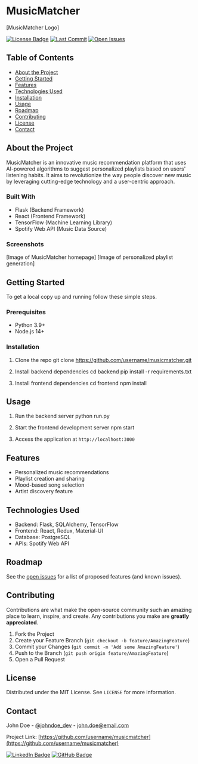# MusicMatcher
[MusicMatcher Logo]

[![License Badge](https://img.shields.io/badge/License-MIT-yellow.svg)](https://opensource.org/licenses/MIT)
[![Last Commit](https://img.shields.io/github/last-commit/username/musicmatcher)](https://github.com/username/musicmatcher/commits)
[![Open Issues](https://img.shields.io/github/issues/username/musicmatcher)](https://github.com/username/musicmatcher/issues)

## Table of Contents
- [About the Project](#about-the-project)
- [Getting Started](#getting-started)
- [Features](#features)
- [Technologies Used](#technologies-used)
- [Installation](#installation)
- [Usage](#usage)
- [Roadmap](#roadmap)
- [Contributing](#contributing)
- [License](#license)
- [Contact](#contact)

## About the Project

MusicMatcher is an innovative music recommendation platform that uses AI-powered algorithms to suggest personalized playlists based on users' listening habits. It aims to revolutionize the way people discover new music by leveraging cutting-edge technology and a user-centric approach.

### Built With

- Flask (Backend Framework)
- React (Frontend Framework)
- TensorFlow (Machine Learning Library)
- Spotify Web API (Music Data Source)

### Screenshots

[Image of MusicMatcher homepage]
[Image of personalized playlist generation]

## Getting Started

To get a local copy up and running follow these simple steps.

### Prerequisites

- Python 3.9+
- Node.js 14+

### Installation

1. Clone the repo
git clone https://github.com/username/musicmatcher.git

2. Install backend dependencies
cd backend pip install -r requirements.txt

3. Install frontend dependencies
cd frontend npm install


## Usage

1. Run the backend server
python run.py

2. Start the frontend development server
npm start

3. Access the application at `http://localhost:3000`

## Features

- Personalized music recommendations
- Playlist creation and sharing
- Mood-based song selection
- Artist discovery feature

## Technologies Used

- Backend: Flask, SQLAlchemy, TensorFlow
- Frontend: React, Redux, Material-UI
- Database: PostgreSQL
- APIs: Spotify Web API

## Roadmap

See the [open issues](https://github.com/username/musicmatcher/issues) for a list of proposed features (and known issues).

## Contributing

Contributions are what make the open-source community such an amazing place to learn, inspire, and create. Any contributions you make are **greatly appreciated**.

1. Fork the Project
2. Create your Feature Branch (`git checkout -b feature/AmazingFeature`)
3. Commit your Changes (`git commit -m 'Add some AmazingFeature'`)
4. Push to the Branch (`git push origin feature/AmazingFeature`)
5. Open a Pull Request

## License

Distributed under the MIT License. See `LICENSE` for more information.

## Contact

John Doe - [@johndoe_dev](https://twitter.com/johndoe_dev) - [john.doe@email.com](mailto:john.doe@email.com)

Project Link: [https://github.com/username/musicmatcher](https://github.com/username/musicmatcher)

[![LinkedIn Badge](https://img.shields.io/badge/-LinkedIn-blue?style=flat-square&logo=Linkedin&logoColor=white)](https://www.linkedin.com/in/johndoe/)
[![GitHub Badge](https://img.shields.io/badge/-GitHub-black?style=flat-square&logo=github&logoColor=white)](https://github.com/username)
